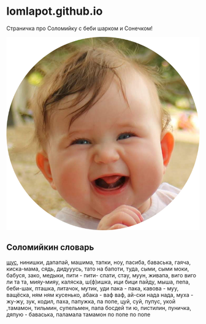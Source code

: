 # lomlapot.github.io
Страничка про Соломийку с беби шарком и Сонечком!

![sun](/sonechko/img/Sun.png)
## Соломийкин словарь
[щус]("обувь"), нинишки, дапапай, машима, тапки, ноу, пасиба, баваська, гаяча, киска-мама,  сядь,  дидууусь, тато на бапоти, туда, сыми, сыми моки, бабуся, зако, медыки, пити - пити- спати, стау, муун, живапа, виго виго ли та та, мияу-мияу, каляска, ш(ф)ишка, ици бици пайду, мыша, пепа, беби-шак, пташка, литачок, мутик, уди пака - пака, кавова - муу, ващёска, ням ням кусенько, абака - ваф ваф, ай-ски нада нада, муха - жу-жу, зук, кодил, паха, папужка, па попе, цуй, суй, пупус, укой ,тамамон, тильмин, супельмен, папа босдей ти ю, пистилин, пуничка, дяпую - баваська, паламала тамамон по попе по попе

